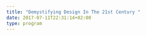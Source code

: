 ```yaml
---
title: "Demystifying Design In The 21st Century "
date: 2017-07-11T22:31:14+02:00
type: program
---
```


